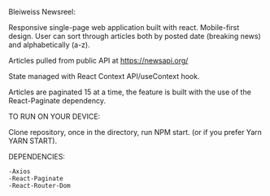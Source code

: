 Bleiweiss Newsreel:

Responsive single-page web application built with react. Mobile-first design. User can sort through articles both by posted date (breaking news) and alphabetically (a-z).

Articles pulled from public API at https://newsapi.org/

State managed with React Context API/useContext hook.

Articles are paginated 15 at a time, the feature is built with the use of the React-Paginate dependency.

TO RUN ON YOUR DEVICE: 

Clone repository, once in the directory, run NPM start. (or if you prefer Yarn YARN START).

DEPENDENCIES: 

    -Axios
    -React-Paginate
    -React-Router-Dom



